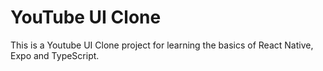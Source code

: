 # YouTube UI Clone

This is a Youtube UI Clone project for learning the basics of React Native, Expo and TypeScript.
